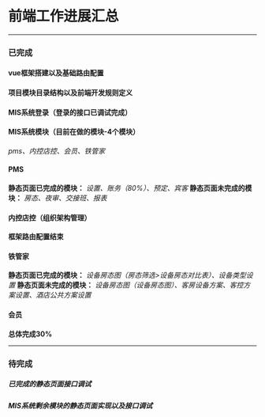 # 前端工作进展汇总
****
### 已完成
#### vue框架搭建以及基础路由配置
#### 项目模块目录结构以及前端开发规则定义
#### MIS系统登录（登录的接口已调试完成）
#### MIS系统模块（目前在做的模块-4个模块）
*pms、内控店控、会员、铁管家* 
#### PMS
**静态页面已完成的模块：**
*设置、账务（80%）、预定、宾客* 
**静态页面未完成的模块：**
*房态、夜审、交接班、报表*
#### 内控店控（组织架构管理）
**框架路由配置结束**
#### 铁管家
**静态页面已完成的模块：**
*设备房态图（房态筛选>设备房态对比表）、设备类型设置* 
**静态页面未完成的模块：**
*设备房态图（设备房态图）、客房设备方案、客控方案设置、酒店公共方案设置*
#### 会员
**总体完成30%**
****
### 待完成
##### 已完成的静态页面接口调试
##### MIS系统剩余模块的静态页面实现以及接口调试


